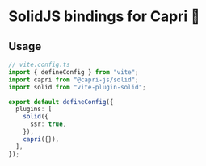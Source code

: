 # SolidJS bindings for Capri 🍋

## Usage

```ts
// vite.config.ts
import { defineConfig } from "vite";
import capri from "@capri-js/solid";
import solid from "vite-plugin-solid";

export default defineConfig({
  plugins: [
    solid({
      ssr: true,
    }),
    capri({}),
  ],
});
```
